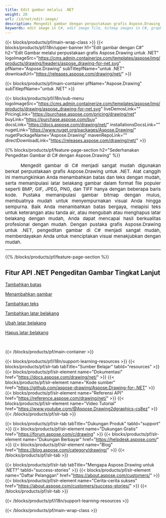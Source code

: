 ```yaml
---
title: Edit gambar melalui .NET
weight: 20
url: /id/net/edit-image/
description: Mengedit gambar dengan perpustakaan grafis Aspose.Drawing untuk .NET (C#) untuk menambahkan batas gambar, teks dan mengubah atau menghapus latar belakang
keywords: edit image in C#, edit image file, bitmap images in C#, graphic library untuk .NET, add image, add border, Tambahkan teks, add background, change background, remove background
---
```


{{< blocks/products/pf/main-wrap-class >}}
{{< blocks/products/pf/i18n/upper-banner h1="Edit gambar dengan C#" h2="Edit Gambar melalui perpustakaan grafis Aspose.Drawing untuk .NET" logoImageSrc="https://cms.admin.containerize.com/templates/aspose/img/products/drawing/headers/aspose_drawing-for-net.svg" pfName="Aspose.Drawing" subTitlepfName="untuk .NET" downloadUrl="https://releases.aspose.com/drawing/net/" >}}

{{< blocks/products/pf/main-container pfName="Aspose.Drawing" subTitlepfName="untuk .NET" >}}

{{< blocks/products/pf/i18n/sub-menu logoImageSrc="https://cms.admin.containerize.com/templates/aspose/img/products/drawing/aspose_drawing-for-net.svg" liveDemosLink="" PricingLink="https://purchase.aspose.com/pricing/drawing/net" buyLink="https://purchase.aspose.com/buy" docsLink="https://docs.aspose.com/drawing/net/" installationsDocsLink="" nugetLink="https://www.nuget.org/packages/Aspose.Drawing/" nugetPackageName="Aspose.Drawing" mavenRepoLink="" directDownloadLink="https://releases.aspose.com/drawing/net/" >}}

{{% blocks/products/pf/feature-page-section  h2="Sederhanakan Pengeditan Gambar di C# dengan Aspose.Drawing" %}}
<p align="justify" style="text-indent:50px;font-size:15px;" id="overview" name="overview">
Mengedit gambar di C# menjadi sangat mudah digunakan berkat perpustakaan grafis Aspose.Drawing untuk .NET. Alat canggih ini memungkinkan Anda menambahkan batas dan teks dengan mudah, serta memanipulasi latar belakang gambar dalam format file populer seperti BMP, GIF, JPEG, PNG, dan TIFF hanya dengan beberapa baris kode. Pustaka memanipulasi gambar bitmap dengan mulus, membuatnya mudah untuk menyempurnakan visual Anda hingga sempurna. Baik Anda menambahkan batas bergaya, melapisi teks untuk keterangan atau tanda air, atau mengubah atau menghapus latar belakang dengan mudah, Anda dapat mencapai hasil berkualitas profesional dengan mudah. Dengan pustaka grafis Aspose.Drawing untuk .NET, pengeditan gambar di C# menjadi sangat mudah, memberdayakan Anda untuk menciptakan visual menakjubkan dengan mudah.</p>

<hr/>
{{% /blocks/products/pf/feature-page-section %}}

<!--Feature-section Start-->
<div class="container-fluid features-section bg-gray singleproduct">
 <a class="anchor" id="features" name="features">
 </a>
 <div class="row">
  <div class="container">
   <h2 class="h2title">
    Fitur API .NET Pengeditan Gambar Tingkat Lanjut
   </h2>
   <p>
   </p>
   <div class="col-lg-4">
    <em class="fa fa-pencil-square-o ico-blue fa-2x col-lg-2">
    </em>
    <p class="col-lg-10"><a href="add-border/">Tambahkan batas</a>
    </p>
   </div>
   <div class="col-lg-4">
    <em class="fa fa-pencil-square-o ico-blue fa-2x col-lg-2">
    </em>
    <p class="col-lg-10">
     <a href="add-image/">Menambahkan gambar</a>
    </p>
   </div>
   <div class="col-lg-4">
    <em class="fa fa-font ico-blue fa-2x col-lg-2">
    </em>
    <p class="col-lg-10">
     <a href="add-text/">Tambahkan teks</a>
    </p>
   </div>
   <div class="col-lg-4">
    <em class="fa fa-pencil-square-o ico-blue fa-2x col-lg-2">
    </em>
    <p class="col-lg-10">
     <a href="add-background/">Tambahkan latar belakang</a>
    </p>
   </div>
   <div class="col-lg-4">
    <em class="fa fa-cog ico-blue fa-2x col-lg-2">
    </em>
    <p class="col-lg-10">
     <a href="change-background/">Ubah latar belakang</a>
    </p>
   </div>
   <div class="col-lg-4">
    <em class="fa fa-cog ico-blue fa-2x col-lg-2">
    </em>
    <p class="col-lg-10">
     <a href="remove-background/">Hapus latar belakang</a>
    </p>
   </div>
  </div> 
 </div>
</div>  
<br/>

{{< /blocks/products/pf/main-container >}}

{{< blocks/products/pf/i18n/support-learning-resources >}}
{{< blocks/products/pf/slr-tab tabTitle="Sumber Belajar" tabId="resources" >}}
{{< blocks/products/pf/slr-element name="Dokumentasi" href="https://docs.aspose.com/drawing/net/" >}}
{{< blocks/products/pf/slr-element name="Kode sumber" href="https://github.com/aspose-drawing/Aspose.Drawing-for-.NET" >}}
{{< blocks/products/pf/slr-element name="Referensi API" href="https://reference.aspose.com/drawing/net/" >}}
{{< blocks/products/pf/slr-element name="Video Tutorial" href="https://www.youtube.com/@Aspose.Drawing2dgraphics-cs8ez" >}}
{{< /blocks/products/pf/slr-tab >}}

{{< blocks/products/pf/slr-tab tabTitle="Dukungan Produk" tabId="support" >}}
{{< blocks/products/pf/slr-element name="Dukungan Gratis" href="https://forum.aspose.com/c/drawing" >}}
{{< blocks/products/pf/slr-element name="Dukungan Berbayar" href="https://helpdesk.aspose.com/" >}}
{{< blocks/products/pf/slr-element name="Blog" href="https://blog.aspose.com/category/drawing/" >}}
{{< /blocks/products/pf/slr-tab >}}

{{< blocks/products/pf/slr-tab tabTitle="Mengapa Aspose.Drawing untuk .NET?" tabId="success-stories" >}}
{{< blocks/products/pf/slr-element name="Daftar Pelanggan" href="https://about.aspose.com/customers/" >}}
{{< blocks/products/pf/slr-element name="Cerita-cerita sukses" href="https://about.aspose.com/customers/success-stories/" >}}
{{< /blocks/products/pf/slr-tab >}}

{{< /blocks/products/pf/i18n/support-learning-resources >}}

{{< /blocks/products/pf/main-wrap-class >}}
